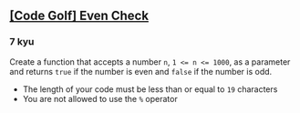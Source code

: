 <h2><a href=https://www.codewars.com/kata/59bcde54590b86479e000d71/train/javascript target="_blank">[Code Golf] Even Check</a></h2><h3>7 kyu</h3><p>Create a function that accepts a number <code>n</code>, <code>1 &lt;= n &lt;= 1000</code>, as a parameter and returns <code>true</code> if the number is even and <code>false</code> if the number is odd.</p><ul><li>The length of your code must be less than or equal to <code>19</code> characters</li><li>You are not allowed to use the <code>%</code> operator</li></ul>